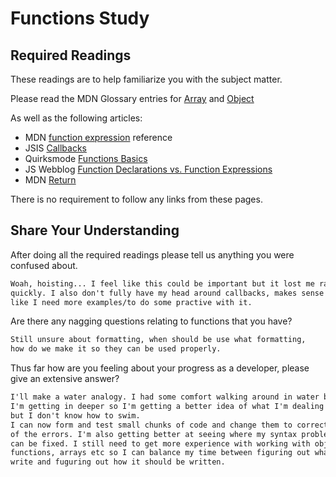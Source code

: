 # Functions Study

## Required Readings

These readings are to help familiarize you with the subject matter.

Please read the MDN Glossary entries for [Array](https://developer.mozilla.org/en-US/docs/Glossary/array) and [Object](https://developer.mozilla.org/en-US/docs/Glossary/Object)

As well as the following articles:

-   MDN [function expression](https://developer.mozilla.org/en-US/docs/Web/JavaScript/Reference/Operators/function) reference
-   JSIS [Callbacks](http://javascriptissexy.com/understand-javascript-callback-functions-and-use-them/)
-   Quirksmode [Functions Basics](http://www.quirksmode.org/js/function.html)
-   JS Webblog [Function Declarations vs. Function Expressions](https://javascriptweblog.wordpress.com/2010/07/06/function-declarations-vs-function-expressions/)
-   MDN [Return](https://developer.mozilla.org/en-US/docs/Web/JavaScript/Reference/Statements/return)

There is no requirement to follow any links from these pages.

## Share Your Understanding

After doing all the required readings please tell us anything you were confused about.

```md
Woah, hoisting... I feel like this could be important but it lost me rather
quickly. I also don't fully have my head around callbacks, makes sense but I feel
like I need more examples/to do some practive with it.
```

Are there any nagging questions relating to functions that you have?

```md
Still unsure about formatting, when should be use what formatting,
how do we make it so they can be used properly.
```

Thus far how are you feeling about your progress as a developer, please give
an extensive answer?

```md
I'll make a water analogy. I had some comfort walking around in water but now
I'm getting in deeper so I'm getting a better idea of what I'm dealing with
but I don't know how to swim.
I can now form and test small chunks of code and change them to correct some
of the errors. I'm also getting better at seeing where my syntax problems
can be fixed. I still need to get more experience with working with objects,
functions, arrays etc so I can balance my time between figuring out what to
write and fuguring out how it should be written.
```
